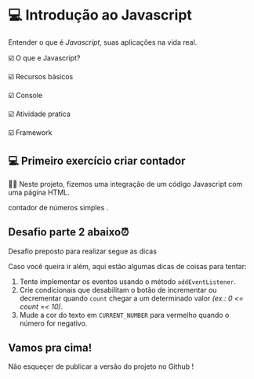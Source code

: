 # :computer: Introdução ao Javascript

Entender o que é *Javascript*, suas aplicações na vida real.

:ballot_box_with_check: O que e Javascript?

:ballot_box_with_check: Recursos básicos 

:ballot_box_with_check: Console

:ballot_box_with_check: Atividade pratica

:ballot_box_with_check: Framework



## :computer: Primeiro exercício criar contador

:woman_shrugging: Neste projeto, fizemos uma integração de um código Javascript com uma página HTML.

contador de números simples .

## Desafio parte 2 abaixo:alarm_clock:

Desafio preposto para realizar segue as dicas

Caso você queira ir além, aqui estão algumas dicas de coisas para tentar:

1. Tente implementar os eventos usando o método `addEventListener`.
2. Crie condicionais que desabilitam o botão de incrementar ou decrementar quando `count` chegar a um determinado valor *(ex.: 0 <= count =< 10)*.
3. Mude a cor do texto em `CURRENT_NUMBER` para vermelho quando o número for negativo.

## Vamos pra cima!

Não esqueçer de publicar a versão do projeto no Github !







